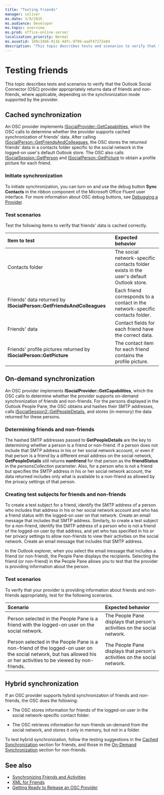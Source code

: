 ```yaml
---
title: "Testing friends"
manager: soliver
ms.date: 3/9/2015
ms.audience: Developer
ms.topic: overview
ms.prod: office-online-server
localization_priority: Normal
ms.assetid: 109c34b6-911b-4dfc-9799-aadf47172e84
description: "This topic describes tests and scenarios to verify that the Outlook Social Connector (OSC) provider appropriately returns data of friends and non-friends, where applicable, depending on the synchronization mode supported by the provider."
---
```


# Testing friends

This topic describes tests and scenarios to verify that the Outlook Social Connector (OSC) provider appropriately returns data of friends and non-friends, where applicable, depending on the synchronization mode supported by the provider.

<a name="olosc_TestingFriends_CachedSync"> </a>

## Cached synchronization

An OSC provider implements [ISocialProvider::GetCapabilities](isocialprovider-getcapabilities.md), which the OSC calls to determine whether the provider supports cached synchronization of friends' data. After calling [ISocialPerson::GetFriendsAndColleagues](isocialperson-getfriendsandcolleagues.md), the OSC stores the returned friends' data in a contacts folder specific to the social network in the logged-on user's default Outlook store. The OSC also calls [ISocialSession::GetPerson](isocialsession-getperson.md) and [ISocialPerson::GetPicture](isocialperson-getpicture.md) to obtain a profile picture for each friend. 
  
### Initiate synchronization

To initiate synchronization, you can turn on and use the debug button **Sync Contacts** in the ribbon component of the Microsoft Office Fluent user interface. For more information about OSC debug buttons, see [Debugging a Provider](debugging-a-provider.md). 
  
### Test scenarios

Test the following items to verify that friends' data is cached correctly.
  
|**Item to test**|**Expected behavior**|
|:-----|:-----|
|Contacts folder  <br/> |The social network-specific contacts folder exists in the user's default Outlook store.  <br/> |
|Friends' data returned by **ISocialPerson::GetFriendsAndColleagues** <br/> |Each friend corresponds to a contact in the network-specific contacts folder.  <br/> |
|Friends' data  <br/> |Contact fields for each friend have the correct data.  <br/> |
|Friends' profile pictures returned by **ISocialPerson::GetPicture** <br/> |The contact item for each friend contains the profile picture.  <br/> |

<a name="olosc_TestingFriends_OnDemandSync"> </a>

## On-demand synchronization

An OSC provider implements **ISocialProvider::GetCapabilities**, which the OSC calls to determine whether the provider supports on-demand synchronization of friends and non-friends. For the persons displayed in the Outlook People Pane, the OSC obtains and hashes their SMTP addresses, calls [ISocialSession2::GetPeopleDetails](isocialsession2-getpeopledetails.md), and stores (in memory) the data returned for these persons. 
  
### Determining friends and non-friends

The hashed SMTP addresses passed to **GetPeopleDetails** are the key to determining whether a person is a friend or non-friend. If a person does not include that SMTP address in his or her social network account, or even if that person is a friend by a different email address on the social network, **GetPeopleDetails** still returns **nonfriend** for that person as the **friendStatus** in the  _personsCollection_ parameter. Also, for a person who is not a friend but specifies the SMTP address in his or her social network account, the data returned includes only what is available to a non-friend as allowed by the privacy settings of that person. 
  
### Creating test subjects for friends and non-friends

To create a test subject for a friend, identify the SMTP address of a person who includes that address in his or her social network account and who has a friend status with the logged-on user on that network. Create an email message that includes that SMTP address. Similarly, to create a test subject for a non-friend, identify the SMTP address of a person who is not a friend of the logged-on user by that address, and yet who has specified in his or her privacy settings to allow non-friends to view their activities on the social network. Create an email message that includes that SMTP address. 
  
In the Outlook explorer, when you select the email message that includes a friend (or non-friend), the People Pane displays the recipients. Selecting the friend (or non-friend) in the People Pane allows you to test that the provider is providing information about the person.
  
### Test scenarios

To verify that your provider is providing information about friends and non-friends appropriately, test for the following scenarios.
  
|**Scenario**|**Expected behavior**|
|:-----|:-----|
|Person selected in the People Pane is a friend with the logged-on user on the social network.  <br/> |The People Pane displays that person's activities on the social network.  <br/> |
|Person selected in the People Pane is a non-friend of the logged-on user on the social network, but has allowed his or her activities to be viewed by non-friends.  <br/> |The People Pane displays that person's activities on the social network.  <br/> |

<a name="olosc_TestingFriends_OnDemandSync"> </a>

## Hybrid synchronization

If an OSC provider supports hybrid synchronization of friends and non-friends, the OSC does the following: 
  
- The OSC stores information for friends of the logged-on user in the social network-specific contact folder.
    
- The OSC retrieves information for non-friends on-demand from the social network, and stores it only in memory, but not in a folder.
    
To test hybrid synchronization, follow the testing suggestions in the [Cached Synchronization](#olosc_TestingFriends_CachedSync) section for friends, and those in the [On-Demand Synchronization](#olosc_TestingFriends_OnDemandSync) section for non-friends. 
  
## See also

- [Synchronizing Friends and Activities](synchronizing-friends-and-activities.md) 
- [XML for Friends](xml-for-friends.md)
- [Getting Ready to Release an OSC Provider](getting-ready-to-release-an-osc-provider.md)

